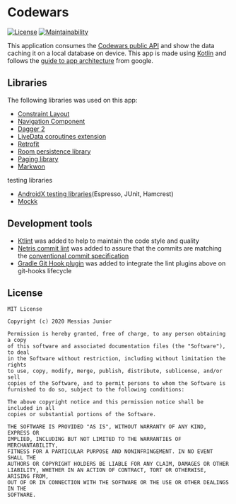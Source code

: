 # Codewars

[![License](https://img.shields.io/github/license/MessiasLima/codewars-v2)](https://img.shields.io/github/license/MessiasLima/codewars-v2)
[![Maintainability](https://api.codeclimate.com/v1/badges/68615d7d59d443b4d898/maintainability)](https://codeclimate.com/github/MessiasLima/codewars-v2/maintainability)

This application consumes the [Codewars public API](https://dev.codewars.com/#rest­api) and show the data caching it on a local database on device. This app is made using [Kotlin](https://kotlinlang.org/) and follows the [guide to app architecture](https://developer.android.com/jetpack/guide) from google.

## Libraries

The following libraries was used on this app:

- [Constraint Layout](https://developer.android.com/training/constraint-layout?hl=en)
- [Navigation Component](https://developer.android.com/guide/navigation?hl=en)
- [Dagger 2](https://dagger.dev/)
- [LiveData coroutines extension](https://developer.android.com/kotlin/ktx#livedata)
- [Retrofit](https://square.github.io/retrofit/)
- [Room persistence library](https://developer.android.com/training/data-storage/room)
- [Paging library](https://developer.android.com/topic/libraries/architecture/paging)
- [Markwon](https://noties.io/Markwon/)

testing libraries

- [AndroidX testing libraries](https://developer.android.com/training/testing?hl=en)(Espresso, JUnit, Hamcrest)
- [Mockk](https://mockk.io/)

## Development tools

- [Ktlint](https://ktlint.github.io/) was added to help to maintain the code style and quality
- [Netris commit lint](https://plugins.gradle.org/plugin/ru.netris.commitlint) was added to assure that the commits are matching the [conventional commit specification](https://www.conventionalcommits.org/en/v1.0.0/)
- [Gradle Git Hook plugin](https://github.com/STAR-ZERO/gradle-githook) was added to integrate the lint plugins above on git-hooks lifecycle

## License

    MIT License

    Copyright (c) 2020 Messias Junior

    Permission is hereby granted, free of charge, to any person obtaining a copy
    of this software and associated documentation files (the "Software"), to deal
    in the Software without restriction, including without limitation the rights
    to use, copy, modify, merge, publish, distribute, sublicense, and/or sell
    copies of the Software, and to permit persons to whom the Software is
    furnished to do so, subject to the following conditions:

    The above copyright notice and this permission notice shall be included in all
    copies or substantial portions of the Software.

    THE SOFTWARE IS PROVIDED "AS IS", WITHOUT WARRANTY OF ANY KIND, EXPRESS OR
    IMPLIED, INCLUDING BUT NOT LIMITED TO THE WARRANTIES OF MERCHANTABILITY,
    FITNESS FOR A PARTICULAR PURPOSE AND NONINFRINGEMENT. IN NO EVENT SHALL THE
    AUTHORS OR COPYRIGHT HOLDERS BE LIABLE FOR ANY CLAIM, DAMAGES OR OTHER
    LIABILITY, WHETHER IN AN ACTION OF CONTRACT, TORT OR OTHERWISE, ARISING FROM,
    OUT OF OR IN CONNECTION WITH THE SOFTWARE OR THE USE OR OTHER DEALINGS IN THE
    SOFTWARE.
